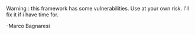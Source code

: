 Warning : this framework has some vulnerabilities. Use at your own risk.
I'll fix it if i have time for.

-Marco Bagnaresi
